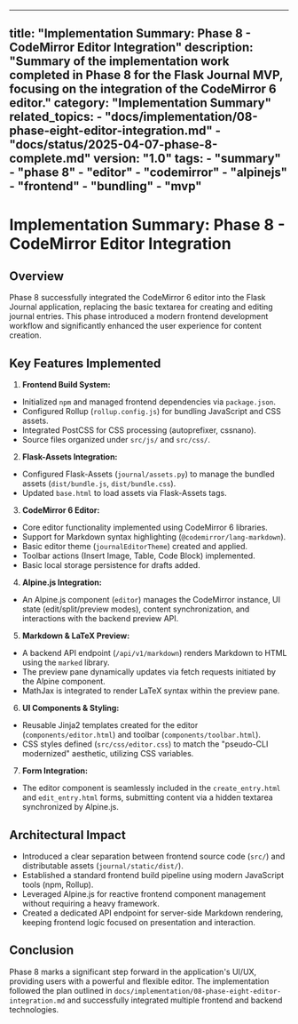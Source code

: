 ***

title: "Implementation Summary: Phase 8 - CodeMirror Editor Integration"
description: "Summary of the implementation work completed in Phase 8 for the Flask Journal MVP, focusing on the integration of the CodeMirror 6 editor."
category: "Implementation Summary"
related\_topics:
\- "docs/implementation/08-phase-eight-editor-integration.md"
\- "docs/status/2025-04-07-phase-8-complete.md"
version: "1.0"
tags:
\- "summary"
\- "phase 8"
\- "editor"
\- "codemirror"
\- "alpinejs"
\- "frontend"
\- "bundling"
\- "mvp"
--------

# Implementation Summary: Phase 8 - CodeMirror Editor Integration

## Overview

Phase 8 successfully integrated the CodeMirror 6 editor into the Flask Journal application, replacing the basic textarea for creating and editing journal entries. This phase introduced a modern frontend development workflow and significantly enhanced the user experience for content creation.

## Key Features Implemented

1. **Frontend Build System:**

- Initialized `npm` and managed frontend dependencies via `package.json`.
- Configured Rollup (`rollup.config.js`) for bundling JavaScript and CSS assets.
- Integrated PostCSS for CSS processing (autoprefixer, cssnano).
- Source files organized under `src/js/` and `src/css/`.

2. **Flask-Assets Integration:**

- Configured Flask-Assets (`journal/assets.py`) to manage the bundled assets (`dist/bundle.js`, `dist/bundle.css`).
- Updated `base.html` to load assets via Flask-Assets tags.

3. **CodeMirror 6 Editor:**

- Core editor functionality implemented using CodeMirror 6 libraries.
- Support for Markdown syntax highlighting (`@codemirror/lang-markdown`).
- Basic editor theme (`journalEditorTheme`) created and applied.
- Toolbar actions (Insert Image, Table, Code Block) implemented.
- Basic local storage persistence for drafts added.

4. **Alpine.js Integration:**

- An Alpine.js component (`editor`) manages the CodeMirror instance, UI state (edit/split/preview modes), content synchronization, and interactions with the backend preview API.

5. **Markdown & LaTeX Preview:**

- A backend API endpoint (`/api/v1/markdown`) renders Markdown to HTML using the `marked` library.
- The preview pane dynamically updates via fetch requests initiated by the Alpine component.
- MathJax is integrated to render LaTeX syntax within the preview pane.

6. **UI Components & Styling:**

- Reusable Jinja2 templates created for the editor (`components/editor.html`) and toolbar (`components/toolbar.html`).
- CSS styles defined (`src/css/editor.css`) to match the "pseudo-CLI modernized" aesthetic, utilizing CSS variables.

7. **Form Integration:**

- The editor component is seamlessly included in the `create_entry.html` and `edit_entry.html` forms, submitting content via a hidden textarea synchronized by Alpine.js.

## Architectural Impact

- Introduced a clear separation between frontend source code (`src/`) and distributable assets (`journal/static/dist/`).
- Established a standard frontend build pipeline using modern JavaScript tools (npm, Rollup).
- Leveraged Alpine.js for reactive frontend component management without requiring a heavy framework.
- Created a dedicated API endpoint for server-side Markdown rendering, keeping frontend logic focused on presentation and interaction.

## Conclusion

Phase 8 marks a significant step forward in the application's UI/UX, providing users with a powerful and flexible editor. The implementation followed the plan outlined in `docs/implementation/08-phase-eight-editor-integration.md` and successfully integrated multiple frontend and backend technologies.
